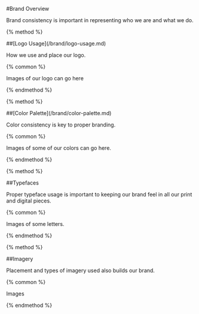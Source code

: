 \#Brand Overview



Brand consistency is important in representing who we are and what we do.



{% method %}



\#\#\[Logo Usage\]\(/brand/logo-usage.md\)



How we use and place our logo.



{% common %}



Images of our logo can go here



{% endmethod %}



{% method %}



\#\#\[Color Palette\]\(/brand/color-palette.md\)



Color consistency is key to proper branding.



{% common %}



Images of some of our colors can go here.



{% endmethod %}



{% method %}



\#\#Typefaces



Proper typeface usage is important to keeping our brand feel in all our print and digital pieces.



{% common %}



Images of some letters.



{% endmethod %}



{% method %}



\#\#Imagery



Placement and types of imagery used also builds our brand.



{% common %}



Images



{% endmethod %}







